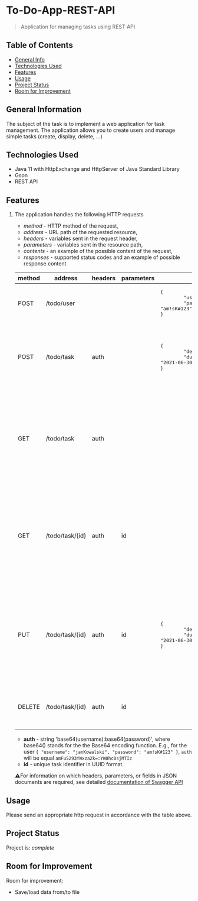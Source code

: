 # To-Do-App-REST-API
> Application for managing tasks using REST API

## Table of Contents
* [General Info](#general-information)
* [Technologies Used](#technologies-used)
* [Features](#features)
* [Usage](#usage)
* [Project Status](#project-status)
* [Room for Improvement](#room-for-improvement)

## General Information
The subject of the task is to implement a web application for task management. The application allows you to create users and manage simple tasks (create, display, delete, ...)


## Technologies Used
- Java 11 with HttpExchange and HttpServer of Java Standard Library
- Gson
- REST API


## Features
1. The application handles the following HTTP requests
    * _method_ - HTTP method of the request,
    * _address_ - URL path of the requested resource,
    * _headers_ - variables sent in the request header,
    * _parameters_ - variables sent in the resource path,
    * _contents_ - an example of the possible content of the request,
    * _responses_ - supported status codes and an example of possible response content
  
    method | address | headers | parameters | contents | responses
    ------ | ----- | -------- | --------- | ----- | ----------
    POST | /todo/user | | | <pre>{<br/>&#9;"username": "janKowalski",<br/>&#9;"password": "am!sK#123"<br/>}</pre> | <ul> <li>201</li><li>400</li><li>409</li> </ul>
    POST | /todo/task | auth | | <pre>{<br/>&#9;"description": "Buy milk",<br/>&#9;"due": "2021-06-30"<br/>}</pre> | <ul><li>201<pre>{<br/>&#9;"id": "237e9877-e79b-12d4-a765-321741963000"<br/>}</li><li>400</li><li>401</li><ul>
    GET | /todo/task | auth | | | <ul><li>200<pre>[<br/>&#9;{<br/>&#9;&#9;"id": "237e9877-e79b-12d4-a765-321741963000",<br/>&#9;&#9;"description": "Buy milk",<br/>&#9;&#9;"due": "2021-06-30"<br/>&#9;}<br/>]</pre></li><li>400</li><li>401</li></ul>
    GET | /todo/task/{id} | auth | id | | <ul><li>200<pre>{<br/>&#9;"id": "237e9877-e79b-12d4-a765-321741963000",<br/>&#9;"description": "Buy milk",<br/>&#9;"due": "2021-06-30"<br/>}</pre></li><li>400</li><li>401</li><li>403</li><li>404</li></ul>
    PUT | /todo/task/{id} | auth | id | <pre>{<br/>&#9;"description": "Buy milk",<br/>&#9;"due": "2021-06-30"<br/>}</pre> | <ul><li>200<pre>{<br/>&#9;"id": "237e9877-e79b-12d4-a765-321741963000",<br/>&#9;"description": "Buy milk",<br/>&#9;"due": "2021-06-30"<br/>}</pre></li><li>400</li><li>401</li><li>403</li><li>404</li></ul>
    DELETE | /todo/task/{id} | auth | id |  | <ul><li>200</li><li>400</li><li>401</li><li>403</li><li>404</li></ul>
  
    * **auth** - string 'base64(username):base64(password)', where base64() stands for the the Base64 encoding function. E.g., for
    the user `{ "username": "janKowalski", "password": "am!sK#123" }`, `auth` will be equal `amFuS293YWxza2k=:YW0hc0sjMTIz`
    * **id** - unique task identifier in UUID format.

    :warning:For information on which headers, parameters, or fields in JSON documents are required, see detailed [documentation of Swagger API](https://epam-online-courses.github.io/efs-task9-todo-app/)


## Usage
Please send an appropriate http request in accordance with the table above.


## Project Status
Project is: _complete_


## Room for Improvement

Room for improvement:
- Save/load data from/to file


